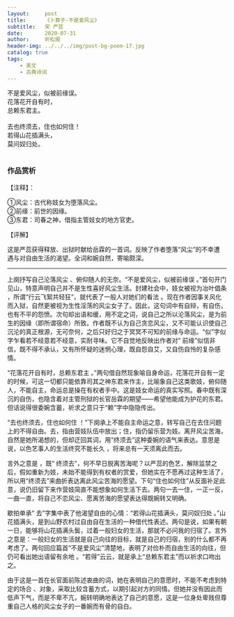 ```yaml
---
layout:     post
title:      《卜算子·不是爱风尘》
subtitle:   宋 严蕊
date:       2020-07-31
author:     听松阁
header-img: ../../../img/post-bg-poem-17.jpg
catalog: true
tags:
    - 美文
    - 古典诗词
---
```


不是爱风尘，似被前缘误。<br>
花落花开自有时，<br>
总赖东君主。<br>
<br>
去也终须去，住也如何住！<br>
若得山花插满头，<br>
莫问奴归处。<br>
<br>

### 作品赏析

【注释】：

①风尘：古代称妓女为堕落风尘。<br>
②前缘：前世的因缘。<br>
③东君：司春之神，借指主管妓女的地方官吏。<br>

【评解】

这是严蕊获得释放、出狱时献给岳霖的一首词。反映了作者堕落“风尘”的不幸遭
遇与对自由生活的渴望。全词和婉自然，寄喻颇深。

---------------------
上阕抒写自己沦落风尘 、俯仰随人的无奈。“不是爱风尘，似被前缘误 。”首句开门见山，特意声明自己并不是生性喜好风尘生活。封建社会中，妓女被视为冶叶倡条 ，所谓“行云飞絮共轻狂”，就代表了一般人对她们的看法 。现在作者因事关风化而入狱，自然更被视为生性淫荡的风尘女子了。因此，这句词中有自辩，有自伤，也有不平的怨愤。次句却出语和缓，用不定之词，说自己之所以沦落风尘，是为前生的因缘（即所谓宿命）所致。作者既不认为自己贪恋风尘，又不可能认识使自己沉沦的真正根源，无可奈何，之后只好归之于冥冥不可知的前缘与命运。“似”字似字乍看若不经意若不经意，实耐寻味。它不自觉地反映出作者对“ 前缘”似信非信，既不得不承认，又有所怀疑的迷惘心理，既自怨自艾，又自伤自怜的复杂感情。

“花落花开自有时，总赖东君主 。”两句借自然现象喻自身命运，花落花开自有一定的时候，可这一切都只能依靠司其之神东君来作主，比喻象自己这类歌妓，俯仰随人，不能自主，命运总是操在有权者手中。这是妓女命运的真实写照。春中既有深沉的自伤，也隐含着对主管刑狱的长官岳霖的期望——希望他能成为护花的东君。但话说得很委婉含蓄，祈求之意只于“赖”字中隐隐传出。

“去也终须去，住也如何住 ！”下阕承上不能自主命运之意，转写自己在去住问题上的不得自由。去，指由营妓队伍中放出；住，指仍留乐营为妓。离开风尘苦海，自然是她所渴想的，但却迂回其词，用“终须去”这种委婉的语气来表达。意思是说，以色艺事人的生活终究不能长久 ，将来总有一天须离此而去。

言外之意是 ，既“ 终须去”，何不早日脱离苦海呢？以严蕊的色艺，解除监禁之后，假如重新为妓，未始不能得到有权者的赏爱，但她实在不愿再过这种生活了，所以用“终须去”来曲折表达离此风尘苦海的愿望。下句“住也如何住”从反面补足此意，说仍旧留下来作营妓简直不能想象如何生活下去。两句一去一住，一正一反，一曲一直，将自己不恋风尘、愿离苦海的愿望表达得既婉转又明确。

歇拍单承“ 去”字集中表了他渴望自由的心情：“若得山花插满头，莫问奴归处 。”山花插满头，是到山野农村过自由自在生活的一种借代性表述。两句是说，如果有朝一日，能够将山花插满头鬓，过着一般妇女的生活，那就不必问我的归宿了。言外之意是：一般妇女的生活就是自己向往的目标，就是自己的归宿，别的什么都不再考虑了。两句回应篇首“不是爱风尘”清楚地，表明了对俭朴而自由生活的向往，但仍可看出她出语留有余地 。“若得”云云，就是承上“总赖东君主”而以祈求口吻出之。

由于这是一首在长官面前陈述衷曲的词，她在表明自己的意愿时，不能不考虑到特定的场合 、对象，采取比较含蓄方式，以期引起对方的同情。但她并没有因此而低声下气，而是不卑不亢，婉转明确地表达了自己的意愿，这是一位身处卑贱但尊重自己人格的风尘女子的一番婉而有骨的自白。
